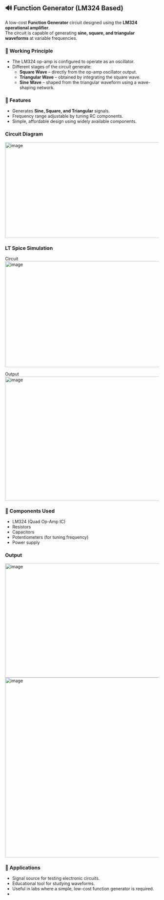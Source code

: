 ## 🔊 Function Generator (LM324 Based)

A low-cost **Function Generator** circuit designed using the **LM324 operational amplifier**.  
The circuit is capable of generating **sine, square, and triangular waveforms** at variable frequencies.

### 🔹 Working Principle
- The LM324 op-amp is configured to operate as an oscillator.  
- Different stages of the circuit generate:
  - **Square Wave** – directly from the op-amp oscillator output.  
  - **Triangular Wave** – obtained by integrating the square wave.  
  - **Sine Wave** – shaped from the triangular waveform using a wave-shaping network.  

### 🔹 Features
- Generates **Sine, Square, and Triangular** signals.  
- Frequency range adjustable by tuning RC components.  
- Simple, affordable design using widely available components.

### Circuit Diagram
<img width="610" height="312" alt="image" src="https://github.com/user-attachments/assets/e75dcf04-46fa-4ed7-b7d8-9e91678aa11b" />

### LT Spice Simulation 
Circuit
<img width="615" height="345" alt="image" src="https://github.com/user-attachments/assets/114e01a1-bb73-42cb-a0dc-3590135e6e5b" />

Output
<img width="659" height="405" alt="image" src="https://github.com/user-attachments/assets/fac37fbb-71f5-44f1-9317-5d82c2b32062" />


### 🔹 Components Used
- LM324 (Quad Op-Amp IC)  
- Resistors  
- Capacitors  
- Potentiometers (for tuning frequency)  
- Power supply

### Output
<img width="609" height="372" alt="image" src="https://github.com/user-attachments/assets/9d44a025-1bab-4629-ae51-a745a7ac9a2c" />

<img width="533" height="587" alt="image" src="https://github.com/user-attachments/assets/aba00fe7-a45e-4e41-ab1b-5b8cbb33ad4a" />


### 🔹 Applications
- Signal source for testing electronic circuits.  
- Educational tool for studying waveforms.  
- Useful in labs where a simple, low-cost function generator is required.
- 
